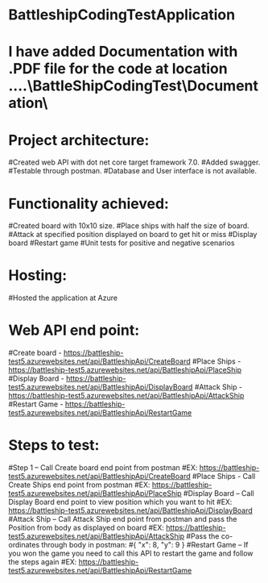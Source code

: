 # BattleshipCodingTestApplication

# I have added Documentation with .PDF file for the code at location ....\BattleShipCodingTest\Documentation\

# Project architecture:
#Created web API with dot net core target framework 7.0.
#Added swagger.
#Testable through postman.
#Database and User interface is not available.

# Functionality achieved:
#Created board with 10x10 size.
#Place ships with half the size of board.
#Attack at specified position displayed on board to get hit or miss
#Display board
#Restart game
#Unit tests for positive and negative scenarios

# Hosting:
#Hosted the application at Azure

# Web API end point:
#Create board - https://battleship-test5.azurewebsites.net/api/BattleshipApi/CreateBoard
#Place Ships - https://battleship-test5.azurewebsites.net/api/BattleshipApi/PlaceShip
#Display Board - https://battleship-test5.azurewebsites.net/api/BattleshipApi/DisplayBoard
#Attack Ship - https://battleship-test5.azurewebsites.net/api/BattleshipApi/AttackShip
#Restart Game -  https://battleship-test5.azurewebsites.net/api/BattleshipApi/RestartGame

# Steps to test:
#Step 1 – Call Create board end point from postman
#EX:  https://battleship-test5.azurewebsites.net/api/BattleshipApi/CreateBoard
#Place Ships - Call Create Ships end point from postman
#EX:  https://battleship-test5.azurewebsites.net/api/BattleshipApi/PlaceShip
#Display Board – Call Display Board end point to view position which you want to hit
#EX:  https://battleship-test5.azurewebsites.net/api/BattleshipApi/DisplayBoard
#Attack Ship – Call Attack Ship end point from postman and pass the Position from body  as displayed on board 
#EX:  https://battleship-test5.azurewebsites.net/api/BattleshipApi/AttackShip 
#Pass the co-ordinates through body in postman:
#{
    "x": 8,
    "y": 9
}
#Restart Game – If you won the game you need to call this API to restart the game and follow the steps again
#EX: https://battleship-test5.azurewebsites.net/api/BattleshipApi/RestartGame
